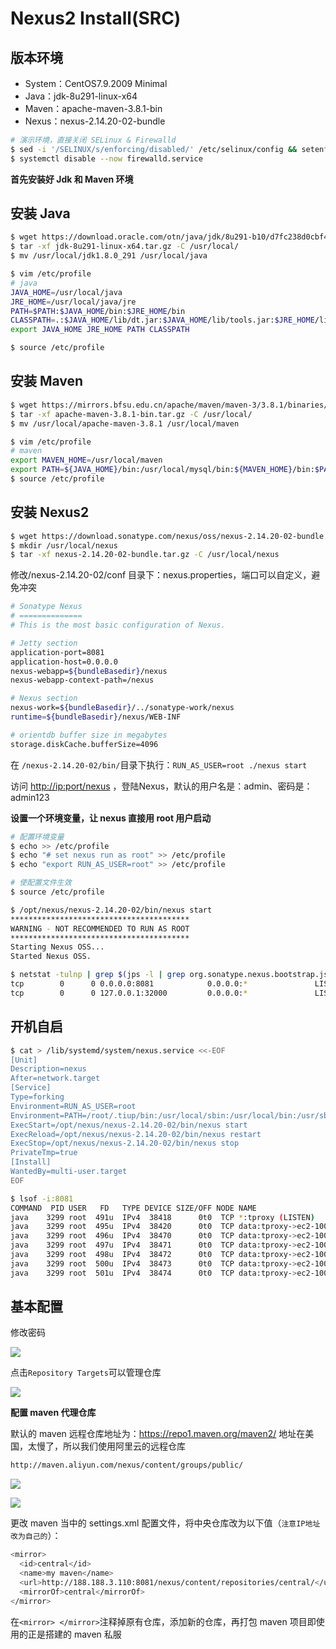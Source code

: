 # Nexus2 Install(SRC)

## 版本环境

- System：CentOS7.9.2009 Minimal
- Java：jdk-8u291-linux-x64
- Maven：apache-maven-3.8.1-bin
- Nexus：nexus-2.14.20-02-bundle

```bash
# 演示环境，直接关闭 SELinux & Firewalld
$ sed -i '/SELINUX/s/enforcing/disabled/' /etc/selinux/config && setenforce 0 
$ systemctl disable --now firewalld.service 
```

**首先安装好 Jdk 和 Maven 环境**

## 安装 Java

```bash
$ wget https://download.oracle.com/otn/java/jdk/8u291-b10/d7fc238d0cbf4b0dac67be84580cfb4b/jdk-8u291-linux-x64.tar.gz
$ tar -xf jdk-8u291-linux-x64.tar.gz -C /usr/local/ 
$ mv /usr/local/jdk1.8.0_291 /usr/local/java

$ vim /etc/profile
# java
JAVA_HOME=/usr/local/java
JRE_HOME=/usr/local/java/jre
PATH=$PATH:$JAVA_HOME/bin:$JRE_HOME/bin
CLASSPATH=.:$JAVA_HOME/lib/dt.jar:$JAVA_HOME/lib/tools.jar:$JRE_HOME/lib
export JAVA_HOME JRE_HOME PATH CLASSPATH

$ source /etc/profile
```

## 安装 Maven 

```bash
$ wget https://mirrors.bfsu.edu.cn/apache/maven/maven-3/3.8.1/binaries/apache-maven-3.8.1-bin.tar.gz
$ tar -xf apache-maven-3.8.1-bin.tar.gz -C /usr/local/ 
$ mv /usr/local/apache-maven-3.8.1 /usr/local/maven

$ vim /etc/profile
# maven
export MAVEN_HOME=/usr/local/maven
export PATH=${JAVA_HOME}/bin:/usr/local/mysql/bin:${MAVEN_HOME}/bin:$PATH
$ source /etc/profile
```

## 安装 Nexus2

```bash
$ wget https://download.sonatype.com/nexus/oss/nexus-2.14.20-02-bundle.tar.gz
$ mkdir /usr/local/nexus
$ tar -xf nexus-2.14.20-02-bundle.tar.gz -C /usr/local/nexus
```

修改/nexus-2.14.20-02/conf 目录下：nexus.properties，端口可以自定义，避免冲突

```bash
# Sonatype Nexus
# ==============
# This is the most basic configuration of Nexus.

# Jetty section
application-port=8081
application-host=0.0.0.0
nexus-webapp=${bundleBasedir}/nexus
nexus-webapp-context-path=/nexus

# Nexus section
nexus-work=${bundleBasedir}/../sonatype-work/nexus
runtime=${bundleBasedir}/nexus/WEB-INF

# orientdb buffer size in megabytes
storage.diskCache.bufferSize=4096
```

在 `/nexus-2.14.20-02/bin/`目录下执行：`RUN_AS_USER=root ./nexus start`

访问 [http://ip:port/nexus](http://192.168.100.52:8081/nexus) ，登陆Nexus，默认的用户名是：admin、密码是：admin123

**设置一个环境变量，让 nexus 直接用 root 用户启动**

```bash
# 配置环境变量
$ echo >> /etc/profile
$ echo "# set nexus run as root" >> /etc/profile
$ echo "export RUN_AS_USER=root" >> /etc/profile

# 使配置文件生效
$ source /etc/profile

$ /opt/nexus/nexus-2.14.20-02/bin/nexus start
****************************************
WARNING - NOT RECOMMENDED TO RUN AS ROOT
****************************************
Starting Nexus OSS...
Started Nexus OSS.

$ netstat -tulnp | grep $(jps -l | grep org.sonatype.nexus.bootstrap.jsw.JswLauncher | awk '{print $1}')
tcp        0      0 0.0.0.0:8081            0.0.0.0:*               LISTEN      1768/java           
tcp        0      0 127.0.0.1:32000         0.0.0.0:*               LISTEN      1768/java
```

## 开机自启

```bash
$ cat > /lib/systemd/system/nexus.service <<-EOF
[Unit]
Description=nexus
After=network.target
[Service]
Type=forking
Environment=RUN_AS_USER=root
Environment=PATH=/root/.tiup/bin:/usr/local/sbin:/usr/local/bin:/usr/sbin:/usr/bin:/usr/local/java/bin:/usr/local/maven/bin:/root/bin:/usr/local/java/bin:/usr/local/maven/bin:/usr/local/java/bin:/usr/local/maven/bin
ExecStart=/opt/nexus/nexus-2.14.20-02/bin/nexus start
ExecReload=/opt/nexus/nexus-2.14.20-02/bin/nexus restart
ExecStop=/opt/nexus/nexus-2.14.20-02/bin/nexus stop
PrivateTmp=true
[Install]
WantedBy=multi-user.target
EOF

$ lsof -i:8081
COMMAND  PID USER   FD   TYPE DEVICE SIZE/OFF NODE NAME
java    3299 root  491u  IPv4  38418      0t0  TCP *:tproxy (LISTEN)
java    3299 root  495u  IPv4  38420      0t0  TCP data:tproxy->ec2-100-20-0-71.us-west-2.compute.amazonaws.com:57067 (CLOSE_WAIT)
java    3299 root  496u  IPv4  38470      0t0  TCP data:tproxy->ec2-100-20-0-71.us-west-2.compute.amazonaws.com:62446 (CLOSE_WAIT)
java    3299 root  497u  IPv4  38471      0t0  TCP data:tproxy->ec2-100-20-0-71.us-west-2.compute.amazonaws.com:61221 (CLOSE_WAIT)
java    3299 root  498u  IPv4  38472      0t0  TCP data:tproxy->ec2-100-20-0-71.us-west-2.compute.amazonaws.com:62283 (ESTABLISHED)
java    3299 root  500u  IPv4  38473      0t0  TCP data:tproxy->ec2-100-20-0-71.us-west-2.compute.amazonaws.com:58709 (ESTABLISHED)
java    3299 root  501u  IPv4  38474      0t0  TCP data:tproxy->ec2-100-20-0-71.us-west-2.compute.amazonaws.com:57747 (ESTABLISHED)
```

## 基本配置

修改密码

![](https://yuikuen-1259273046.cos.ap-guangzhou.myqcloud.com/devops/image-20210803152414668.png)

点击`Repository Targets`可以管理仓库

![](https://yuikuen-1259273046.cos.ap-guangzhou.myqcloud.com/devops/image-20210803152624146.png)

**配置 maven 代理仓库**

默认的 maven 远程仓库地址为：https://repo1.maven.org/maven2/ 地址在美国，太慢了，所以我们使用阿里云的远程仓库

```xml
http://maven.aliyun.com/nexus/content/groups/public/
```

![](https://yuikuen-1259273046.cos.ap-guangzhou.myqcloud.com/devops/image-20210803153135248.png)

![](https://yuikuen-1259273046.cos.ap-guangzhou.myqcloud.com/devops/image-20210803153827456.png)

更改 maven 当中的 settings.xml 配置文件，将中央仓库改为以下值（`注意IP地址改为自己的`）：

```bash
<mirror>
  <id>central</id>
  <name>my maven</name>
  <url>http://188.188.3.110:8081/nexus/content/repositories/central/</url>
  <mirrorOf>central</mirrorOf>
</mirror>
```

在`<mirror> </mirror>`注释掉原有仓库，添加新的仓库，再打包 maven 项目即使用的正是搭建的 maven 私服